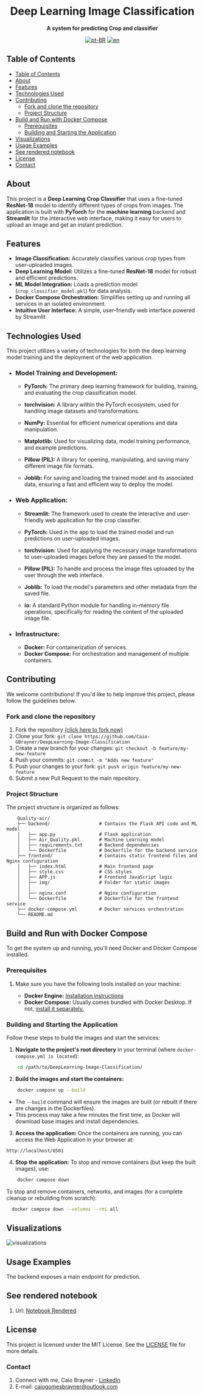 <div align="center">

<h1 align="center">Deep Learning Image Classification</h1>

<p align="center">
    <strong>A system for predicting Crop and classifier</strong>
</p>

[![pt-BR](https://img.shields.io/badge/lang-pt--BR-green.svg)](./docs/README.pt-br.md)
[![en](https://img.shields.io/badge/lang-en-red.svg)](./README.md)

</div>

## Table of Contents

- [Table of Contents](#table-of-contents)
- [About](#about)
- [Features](#features)
- [Technologies Used](#technologies-used)
- [Contributing](#contributing)
  - [Fork and clone the repository](#fork-and-clone-the-repository)
  - [Project Structure](#project-structure)
- [Build and Run with Docker Compose](#build-and-run-with-docker-compose)
  - [Prerequisites](#prerequisites)
  - [Building and Starting the Application](#building-and-starting-the-application)
- [Visualizations](#visualizations)
- [Usage Examples](#usage-examples)
- [See rendered notebook](#see-rendered-notebook)
- [License](#license)
- [Contact](#contact)

## About
This project is a **Deep Learning Crop Classifier** that uses a fine-tuned **ResNet-18** model to identify different types of crops from images. The application is built with **PyTorch** for the **machine learning** backend and **Streamlit** for the interactive web interface, making it easy for users to upload an image and get an instant prediction.

## Features

- **Image Classification:** Accurately classifies various crop types from user-uploaded images.
- **Deep Learning Model:** Utilizes a fine-tuned **ResNet-18** model for robust and efficient predictions.
- **ML Model Integration:** Loads a prediction model (`crop_classifier_model.pkl`) for data analysis.
- **Docker Compose Orchestration:** Simplifies setting up and running all services in an isolated environment.
- **Intuitive User Interface:** A simple, user-friendly web interface powered by Streamlit

## Technologies Used

This project utilizes a variety of technologies for both the deep learning model training and the deployment of the web application.

- ### **Model Training and Development:**

    - **PyTorch:** The primary deep learning framework for building, training, and evaluating the crop classification model.

    - **torchvision:** A library within the PyTorch ecosystem, used for handling image datasets and transformations.

    - **NumPy:** Essential for efficient numerical operations and data manipulation.

    - **Matplotlib:** Used for visualizing data, model training performance, and example predictions.

    - **Pillow (PIL):** A library for opening, manipulating, and saving many different image file formats.

    - **Joblib:** For saving and loading the trained model and its associated data, ensuring a fast and efficient way to deploy the model.

- ### **Web Application:**
    - **Streamlit:** The framework used to create the interactive and user-friendly web application for the crop classifier.

    - **PyTorch:** Used in the app to load the trained model and run predictions on user-uploaded images.

    - **torchvision:** Used for applying the necessary image transformations to user-uploaded images before they are passed to the model.

    - **Pillow (PIL):** To handle and process the image files uploaded by the user through the web interface.

    - **Joblib:** To load the model's parameters and other metadata from the saved file.

    - **io:** A standard Python module for handling in-memory file operations, specifically for reading the content of the uploaded image file.

- ### **Infrastructure:**
    - **Docker:** For containerization of services.
    - **Docker Compose:** For orchestration and management of multiple containers.

## Contributing
We welcome contributions! If you'd like to help improve this project, please follow the guidelines below.



### Fork and clone the repository

1. Fork the repository [(click here to fork now)](https://github.com/Caio-GBrayner/DeepLearning-Image-Classification)
2. Clone your fork: `git clone https://github.com/Caio-GBrayner/DeepLearning-Image-Classification`
3. Create a new branch for your changes: `git checkout -b feature/my-new-feature`
4. Push your commits: `git commit -m "Adds new feature"`
5. Push your changes to your fork: `git push origin feature/my-new-feature`
6. Submit a new Pull Request to the main repository.

### Project Structure
The project structure is organized as follows:
```
    Quality-air/
    ├── backend/                  # Contains the Flask API code and ML model
    │   ├── app.py                # Flask application
    │   ├── Air_Quality.pkl       # Machine Learning model
    │   ├── requirements.txt      # Backend dependencies
    │   └── Dockerfile            # Dockerfile for the backend service
    ├── frontend/                 # Contains static frontend files and Nginx configuration
    │   ├── index.html            # Main frontend page
    │   ├── style.css             # CSS styles
    │   ├── APP.js                # Frontend JavaScript logic
    │   ├── img/                  # Folder for static images
    │   │
    │   ├── nginx.conf            # Nginx configuration
    │   └── Dockerfile            # Dockerfile for the frontend service
    ├── docker-compose.yml        # Docker services orchestration
    └── README.md 
```
## Build and Run with Docker Compose

To get the system up and running, you'll need Docker and Docker Compose installed.

### Prerequisites

1. Make sure you have the following tools installed on your machine:

    - **Docker Engine:** [Installation instructions](https://docs.docker.com/engine/install/)
    - **Docker Compose:** Usually comes bundled with Docker Desktop. If not, [install it separately.](https://docs.docker.com/compose/install/)

### Building and Starting the Application
Follow these steps to build the images and start the services:

1. **Navigate to the project's root directory** in your terminal (where `docker-compose.yml is located`):

```bash
    cd /path/to/DeepLearning-Image-Classification/
```
2. **Build the images and start the containers:**

```bash
    docker compose up --build
```
- The `--build` command will ensure the images are built (or rebuilt if there are changes in the Dockerfiles).
- This process may take a few minutes the first time, as Docker will download base images and install dependencies.

3. **Access the application:**
Once the containers are running, you can access the Web Application in your browser at:

`http://localhost/8501`


4. **Stop the application:**
To stop and remove containers (but keep the built images), use:

```bash
    docker compose down 
```
To stop and remove containers, networks, and images (for a complete cleanup or rebuilding from scratch):

```bash
  docker compose down --volumes --rmi all  
```

## Visualizations

![visualizations](docs/output.png)

## Usage Examples
The backend exposes a main endpoint for prediction.


## See rendered notebook
1. Url: [Notebook Rendered](https://nbviewer.org./github/Caio-GBrayner/DeepLearning-Image-Classification/blob/main/EDA/model_tranining.ipynb)

## License

This project is licensed under the MIT License. See the [LICENSE](./LICENSE) file for more details.

### Contact

1. Connect with me, Caio Brayner - [LinkedIn](www.linkedin.com/in/caiogomesbrayner)
2. E-mail: caiogomesbrayner@outlook.com